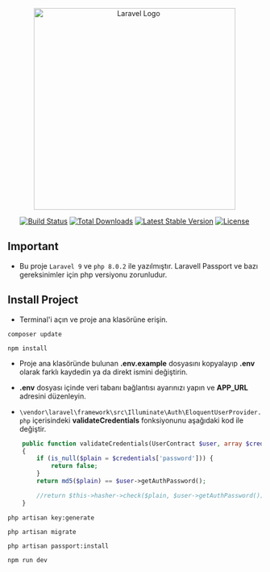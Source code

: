 <p align="center"><a href="https://laravel.com" target="_blank"><img src="https://raw.githubusercontent.com/laravel/art/master/logo-lockup/5%20SVG/2%20CMYK/1%20Full%20Color/laravel-logolockup-cmyk-red.svg" width="400" alt="Laravel Logo"></a></p>

<p align="center">
<a href="https://github.com/laravel/framework/actions"><img src="https://github.com/laravel/framework/workflows/tests/badge.svg" alt="Build Status"></a>
<a href="https://packagist.org/packages/laravel/framework"><img src="https://img.shields.io/packagist/dt/laravel/framework" alt="Total Downloads"></a>
<a href="https://packagist.org/packages/laravel/framework"><img src="https://img.shields.io/packagist/v/laravel/framework" alt="Latest Stable Version"></a>
<a href="https://packagist.org/packages/laravel/framework"><img src="https://img.shields.io/packagist/l/laravel/framework" alt="License"></a>
</p>

## Important
* Bu proje `Laravel 9` ve `php 8.0.2` ile yazılmıştır. Laravell Passport ve bazı gereksinimler için php versiyonu zorunludur.

## Install Project

* Terminal'i açın ve proje ana klasörüne erişin.
```
composer update
```
```
npm install
```
* Proje ana klasöründe bulunan **.env.example** dosyasını kopyalayıp **.env** olarak farklı kaydedin ya da direkt ismini değiştirin.

* **.env** dosyası içinde veri tabanı bağlantısı ayarınızı yapın ve **APP_URL** adresini düzenleyin.

* `\vendor\laravel\framework\src\Illuminate\Auth\EloquentUserProvider.php` içerisindeki **validateCredentials** fonksiyonunu aşağıdaki kod ile değiştir.
```php
    public function validateCredentials(UserContract $user, array $credentials)
    {
        if (is_null($plain = $credentials['password'])) {
            return false;
        }
        return md5($plain) == $user->getAuthPassword();

        //return $this->hasher->check($plain, $user->getAuthPassword());
    }
```
```
php artisan key:generate
```
```
php artisan migrate
```
```
php artisan passport:install
```

```
npm run dev
```
